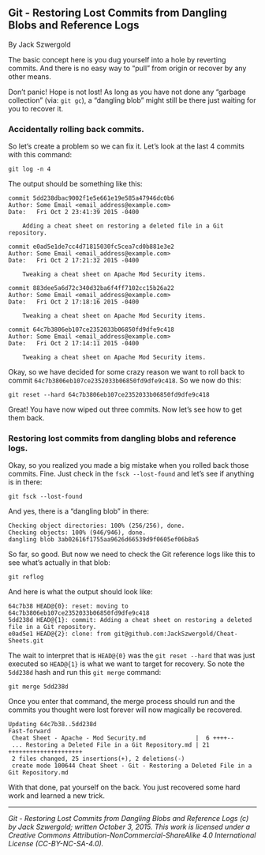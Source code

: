 ## Git - Restoring Lost Commits from Dangling Blobs and Reference Logs

By Jack Szwergold

The basic concept here is you dug yourself into a hole by reverting commits. And there is no easy way to “pull” from origin or recover by any other means.

Don’t panic! Hope is not lost! As long as you have not done any “garbage collection” (via: `git gc`), a “dangling blob” might still be there just waiting for you to recover it.

### Accidentally rolling back commits.

So let‘s create a problem so we can fix it. Let’s look at the last 4 commits with this command:

    git log -n 4

The output should be something like this:

	commit 5dd238dbac9002f1e5e661e19e585a47946dc0b6
	Author: Some Email <email_address@example.com>
	Date:   Fri Oct 2 23:41:39 2015 -0400
	
	    Adding a cheat sheet on restoring a deleted file in a Git repository.
	
	commit e0ad5e1de7cc4d71815030fc5cea7cd0b881e3e2
	Author: Some Email <email_address@example.com>
	Date:   Fri Oct 2 17:21:32 2015 -0400
	
	    Tweaking a cheat sheet on Apache Mod Security items.
	
	commit 883dee5a6d72c340d32ba6f4ff7102cc15b26a22
	Author: Some Email <email_address@example.com>
	Date:   Fri Oct 2 17:18:16 2015 -0400
	
	    Tweaking a cheat sheet on Apache Mod Security items.
	
	commit 64c7b3806eb107ce2352033b06850fd9dfe9c418
	Author: Some Email <email_address@example.com>
	Date:   Fri Oct 2 17:14:11 2015 -0400
	
	    Tweaking a cheat sheet on Apache Mod Security items.

Okay, so we have decided for some crazy reason we want to roll back to commit `64c7b3806eb107ce2352033b06850fd9dfe9c418`. So we now do this:

    git reset --hard 64c7b3806eb107ce2352033b06850fd9dfe9c418

Great! You have now wiped out three commits. Now let’s see how to get them back.

### Restoring lost commits from dangling blobs and reference logs.

Okay, so you realized you made a big mistake when you rolled back those commits. Fine. Just check in the `fsck --lost-found` and let’s see if anything is in there:

	git fsck --lost-found

And yes, there is a “dangling blob” in there:

	Checking object directories: 100% (256/256), done.
	Checking objects: 100% (946/946), done.
	dangling blob 3ab02616f1755aa9626d66539d9f0605ef06b8a5

So far, so good. But now we need to check the Git reference logs like this to see what’s actually in that blob:

	git reflog

And here is what the output should look like:

	64c7b38 HEAD@{0}: reset: moving to 64c7b3806eb107ce2352033b06850fd9dfe9c418
	5dd238d HEAD@{1}: commit: Adding a cheat sheet on restoring a deleted file in a Git repository.
	e0ad5e1 HEAD@{2}: clone: from git@github.com:JackSzwergold/Cheat-Sheets.git

The wait to interpret that is `HEAD@{0}` was the `git reset --hard` that was just executed so `HEAD@{1}` is what we want to target for recovery. So note the `5dd238d` hash and run this `git merge` command:

	git merge 5dd238d

Once you enter that command, the merge process should run and the commits you thought were lost forever will now magically be recovered.

	Updating 64c7b38..5dd238d
	Fast-forward
	 Cheat Sheet - Apache - Mod Security.md              |  6 ++++--
	 ... Restoring a Deleted File in a Git Repository.md | 21 +++++++++++++++++++++
	 2 files changed, 25 insertions(+), 2 deletions(-)
	 create mode 100644 Cheat Sheet - Git - Restoring a Deleted File in a Git Repository.md

With that done, pat yourself on the back. You just recovered some hard work and learned a new trick.

***

*Git - Restoring Lost Commits from Dangling Blobs and Reference Logs (c) by Jack Szwergold; written October 3, 2015. This work is licensed under a Creative Commons Attribution-NonCommercial-ShareAlike 4.0 International License (CC-BY-NC-SA-4.0).*
